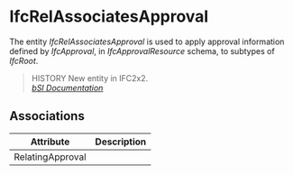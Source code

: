 IfcRelAssociatesApproval
========================
The entity _IfcRelAssociatesApproval_ is used to apply approval information
defined by _IfcApproval_, in _IfcApprovalResource_ schema, to subtypes of
_IfcRoot_.  
  
> HISTORY  New entity in IFC2x2.  
[ _bSI
Documentation_](https://standards.buildingsmart.org/IFC/DEV/IFC4_2/FINAL/HTML/schema/ifccontrolextension/lexical/ifcrelassociatesapproval.htm)


Associations
------------
| Attribute        | Description   |
|------------------|---------------|
| RelatingApproval |               |

